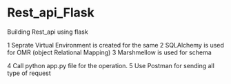 # Rest_api_Flask
Building Rest_api using flask

1 Seprate Virtual Environment is created for the same
2 SQLAlchemy is used for OMR (object Relational Mapping)
3 Marshmellow is used for schema

4 Call python app.py file for the operation. 
5 Use Postman for sending all type of request
